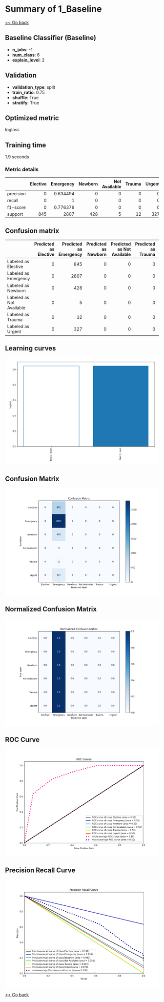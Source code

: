 # Summary of 1_Baseline

[<< Go back](../README.md)


## Baseline Classifier (Baseline)
- **n_jobs**: -1
- **num_class**: 6
- **explain_level**: 2

## Validation
 - **validation_type**: split
 - **train_ratio**: 0.75
 - **shuffle**: True
 - **stratify**: True

## Optimized metric
logloss

## Training time

1.9 seconds

### Metric details
|           |   Elective |   Emergency |   Newborn |   Not Available |   Trauma |   Urgent |   accuracy |   macro avg |   weighted avg |   logloss |
|:----------|-----------:|------------:|----------:|----------------:|---------:|---------:|-----------:|------------:|---------------:|----------:|
| precision |          0 |    0.634494 |         0 |               0 |        0 |        0 |   0.634494 |    0.105749 |       0.402582 |   1.04705 |
| recall    |          0 |    1        |         0 |               0 |        0 |        0 |   0.634494 |    0.166667 |       0.634494 |   1.04705 |
| f1-score  |          0 |    0.776379 |         0 |               0 |        0 |        0 |   0.634494 |    0.129397 |       0.492608 |   1.04705 |
| support   |        845 | 2807        |       428 |               5 |       12 |      327 |   0.634494 | 4424        |    4424        |   1.04705 |


## Confusion matrix
|                          |   Predicted as Elective |   Predicted as Emergency |   Predicted as Newborn |   Predicted as Not Available |   Predicted as Trauma |   Predicted as Urgent |
|:-------------------------|------------------------:|-------------------------:|-----------------------:|-----------------------------:|----------------------:|----------------------:|
| Labeled as Elective      |                       0 |                      845 |                      0 |                            0 |                     0 |                     0 |
| Labeled as Emergency     |                       0 |                     2807 |                      0 |                            0 |                     0 |                     0 |
| Labeled as Newborn       |                       0 |                      428 |                      0 |                            0 |                     0 |                     0 |
| Labeled as Not Available |                       0 |                        5 |                      0 |                            0 |                     0 |                     0 |
| Labeled as Trauma        |                       0 |                       12 |                      0 |                            0 |                     0 |                     0 |
| Labeled as Urgent        |                       0 |                      327 |                      0 |                            0 |                     0 |                     0 |

## Learning curves
![Learning curves](learning_curves.png)
## Confusion Matrix

![Confusion Matrix](confusion_matrix.png)


## Normalized Confusion Matrix

![Normalized Confusion Matrix](confusion_matrix_normalized.png)


## ROC Curve

![ROC Curve](roc_curve.png)


## Precision Recall Curve

![Precision Recall Curve](precision_recall_curve.png)



[<< Go back](../README.md)
